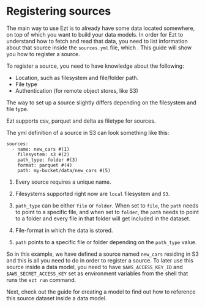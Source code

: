 # Registering sources

The main way to use Ezt is to already have some data located somewhere, on top of which you want to build your data models. In order for Ezt to understand how to fetch and read that data, you need to list information about that source inside the `sources.yml` file, which . This guide will show you how to register a source.

To register a source, you need to have knowledge about the following:

* Location, such as filesystem and file/folder path.
* File type
* Authentication (for remote object stores, like S3)

The way to set up a source slightly differs depending on the filesystem and file type.

Ezt supports csv, parquet and delta as filetype for sources.

The yml definition of a source in S3 can look something like this:

``` { .yaml title="sources.yml" .annotate }
sources:
  - name: new_cars #(1)
    filesystem: s3 #(2)
    path_type: folder #(3)
    format: parquet #(4)
    path: my-bucket/data/new_cars #(5)
```

1. Every source requires a unique name.

2. Filesystems supported right now are `local` filesystem and `S3`.

3. `path_type` can be either `file` or `folder`. When set to `file`, the `path` needs to point to a specific file, and when set to `folder`, the `path` needs to point to a folder and every file in that folder will get included in the dataset.

4. File-format in which the data is stored.

5. `path` points to a specific file or folder depending on the `path_type` value.

So in this example, we have defined a source named `new_cars` residing in S3 and this is all you need to do in order to register a source. To later use this source inside a data model, you need to have `$AWS_ACCESS_KEY_ID` and `$AWS_SECRET_ACCESS_KEY` set as environment variables from the shell that runs the `ezt run` command.

Next, check out the guide for creating a model to find out how to reference this source dataset inside a data model.
